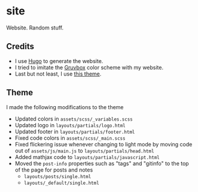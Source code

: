 # site
Website. Random stuff.

## Credits
* I use [Hugo](https://gohugo.io/) to generate the website.
* I tried to imitate the [Gruvbox](https://github.com/morhetz/gruvbox) color scheme with my website.
* Last but not least, I use [this theme](https://github.com/rhazdon/hugo-theme-hello-friend-ng).

## Theme 
I made the following modifications to the theme
* Updated colors in `assets/scss/_variables.scss`
* Updated logo in `layouts/partials/logo.html`
* Updated footer in `layouts/partials/footer.html`
* Fixed code colors in `assets/scss/_main.scss`
* Fixed flickering issue whenever changing to light mode by moving code out of `assets/js/main.js` to `layouts/partials/head.html`
* Added mathjax code to `layouts/partials/javascript.html`
* Moved the `post-info` properties such as "tags" and "gitinfo" to the top of the page for posts and notes
	* `layouts/posts/single.html`
	* `layouts/_default/single.html`
